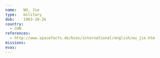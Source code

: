```yaml
---
name:	WU, Jie
type:	military
dob:	1963-10-26
country:
  - CHN
references:
  - http://www.spacefacts.de/bios/international/english/wu_jie.htm
missions:
evas:
---
```

